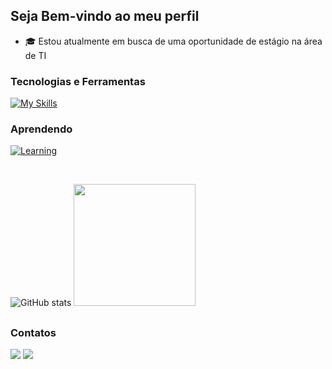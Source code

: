   ## Seja Bem-vindo ao meu perfil

 - 🎓 Estou atualmente em busca de uma oportunidade de estágio na área de TI

 ### Tecnologias e Ferramentas
   [![My Skills](https://skillicons.dev/icons?i=java,html,css,javascript,react,nodejs,mysql,git,github,postman,&perline=12)](#)
   
  ### Aprendendo
  [![Learning](https://skillicons.dev/icons?i=spring,&perline=12)](#)

<br>

![GitHub stats](https://github-readme-stats.vercel.app/api?username=caiotelesz&show_icons=true&theme=algolia&hide_border=true)
<img height="195em" src="https://github-readme-stats.vercel.app/api/top-langs/?username=caiotelesz&layout=compact&langs_count=7&theme=algolia&hide_border=true"/>

##

 ### Contatos

 <div> 
   <a href="https://www.linkedin.com/in/caiotelesz" target="_blank"><img src="https://img.shields.io/badge/-LinkedIn-%230077B5?style=for-the-badge&logo=linkedin&logoColor=white" target="_blank"></a>
   <a href = "mailto:caioteles1267@gmail.com"><img src="https://img.shields.io/badge/-Gmail-%23333?style=for-the-badge&logo=gmail&logoColor=white" target="_blank"></a>
 </div>
